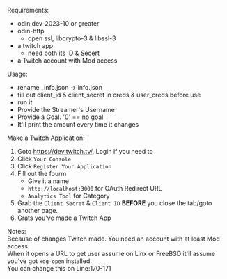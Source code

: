 Requirements:  
- odin dev-2023-10 or greater  
- odin-http
    - open ssl, libcrypto-3 & libssl-3 
- a twitch app
    - need both its ID & Secert
- a Twitch account with Mod access


Usage:  
- rename _info.json -> info.json  
- fill out client_id & client_secret in creds & user_creds before use 
- run it
- Provide the Streamer's Username  
- Provide a Goal. '0' == no goal
- It'll print the amount every time it changes  


Make a Twitch Application:
1. Goto https://dev.twitch.tv/, Login if you need to
2. Click `Your Console`
3. Click `Register Your Application`
4. Fill out the fourm
    - Give it a name
    - `http://localhost:3000` for OAuth Redirect URL
    - `Analytics Tool` for Category
5. Grab the `Client Secret` & `Client ID` **BEFORE** you close the tab/goto another page.
6. Grats you've made a Twitch App


Notes:  
Because of changes Twitch made. You need an account with at least Mod access.  
When it opens a URL to get user assume on Linx or FreeBSD it'll assume you've got `xdg-open` installed.<br> You can change this on Line:170-171